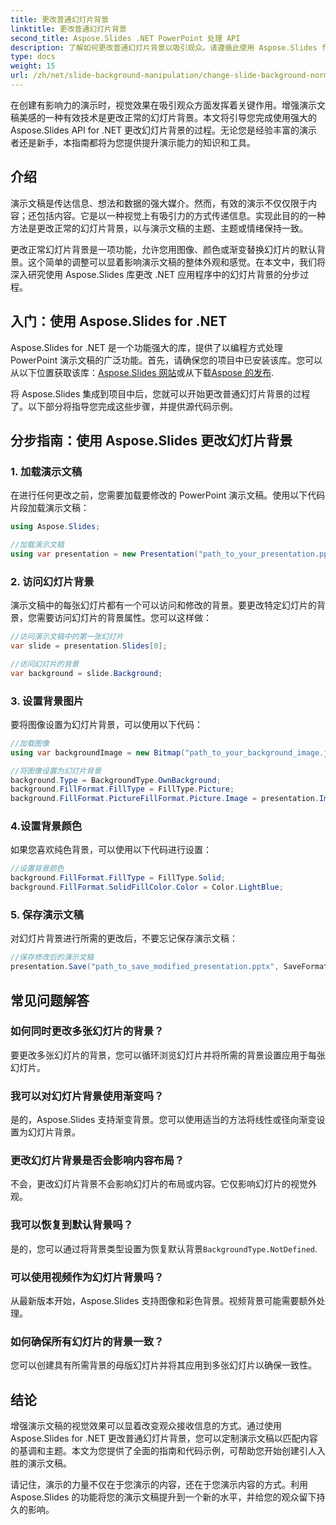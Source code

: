 ```yaml
---
title: 更改普通幻灯片背景
linktitle: 更改普通幻灯片背景
second_title: Aspose.Slides .NET PowerPoint 处理 API
description: 了解如何更改普通幻灯片背景以吸引观众。请遵循此使用 Aspose.Slides for .NET 的综合指南，其中包含分步说明和代码示例。
type: docs
weight: 15
url: /zh/net/slide-background-manipulation/change-slide-background-normal/
---
```


在创建有影响力的演示时，视觉效果在吸引观众方面发挥着关键作用。增强演示文稿美感的一种有效技术是更改正常的幻灯片背景。本文将引导您完成使用强大的 Aspose.Slides API for .NET 更改幻灯片背景的过程。无论您是经验丰富的演示者还是新手，本指南都将为您提供提升演示能力的知识和工具。

## 介绍

演示文稿是传达信息、想法和数据的强大媒介。然而，有效的演示不仅仅限于内容；还包括内容。它是以一种视觉上有吸引力的方式传递信息。实现此目的的一种方法是更改正常的幻灯片背景，以与演示文稿的主题、主题或情绪保持一致。

更改正常幻灯片背景是一项功能，允许您用图像、颜色或渐变替换幻灯片的默认背景。这个简单的调整可以显着影响演示文稿的整体外观和感觉。在本文中，我们将深入研究使用 Aspose.Slides 库更改 .NET 应用程序中的幻灯片背景的分步过程。

## 入门：使用 Aspose.Slides for .NET

 Aspose.Slides for .NET 是一个功能强大的库，提供了以编程方式处理 PowerPoint 演示文稿的广泛功能。首先，请确保您的项目中已安装该库。您可以从以下位置获取该库：[Aspose.Slides 网站](https://reference.aspose.com/slides/net/)或从下载[Aspose 的发布](https://releases.aspose.com/slides/net/).

将 Aspose.Slides 集成到项目中后，您就可以开始更改普通幻灯片背景的过程了。以下部分将指导您完成这些步骤，并提供源代码示例。

## 分步指南：使用 Aspose.Slides 更改幻灯片背景

### 1. 加载演示文稿

在进行任何更改之前，您需要加载要修改的 PowerPoint 演示文稿。使用以下代码片段加载演示文稿：

```csharp
using Aspose.Slides;

//加载演示文稿
using var presentation = new Presentation("path_to_your_presentation.pptx");
```

### 2. 访问幻灯片背景

演示文稿中的每张幻灯片都有一个可以访问和修改的背景。要更改特定幻灯片的背景，您需要访问幻灯片的背景属性。您可以这样做：

```csharp
//访问演示文稿中的第一张幻灯片
var slide = presentation.Slides[0];

//访问幻灯片的背景
var background = slide.Background;
```

### 3. 设置背景图片

要将图像设置为幻灯片背景，可以使用以下代码：

```csharp
//加载图像
using var backgroundImage = new Bitmap("path_to_your_background_image.jpg");

//将图像设置为幻灯片背景
background.Type = BackgroundType.OwnBackground;
background.FillFormat.FillType = FillType.Picture;
background.FillFormat.PictureFillFormat.Picture.Image = presentation.Images.AddImage(backgroundImage);
```

### 4.设置背景颜色

如果您喜欢纯色背景，可以使用以下代码进行设置：

```csharp
//设置背景颜色
background.FillFormat.FillType = FillType.Solid;
background.FillFormat.SolidFillColor.Color = Color.LightBlue;
```

### 5. 保存演示文稿

对幻灯片背景进行所需的更改后，不要忘记保存演示文稿：

```csharp
//保存修改后的演示文稿
presentation.Save("path_to_save_modified_presentation.pptx", SaveFormat.Pptx);
```

## 常见问题解答

### 如何同时更改多张幻灯片的背景？

要更改多张幻灯片的背景，您可以循环浏览幻灯片并将所需的背景设置应用于每张幻灯片。

### 我可以对幻灯片背景使用渐变吗？

是的，Aspose.Slides 支持渐变背景。您可以使用适当的方法将线性或径向渐变设置为幻灯片背景。

### 更改幻灯片背景是否会影响内容布局？

不会，更改幻灯片背景不会影响幻灯片的布局或内容。它仅影响幻灯片的视觉外观。

### 我可以恢复到默认背景吗？

是的，您可以通过将背景类型设置为恢复默认背景`BackgroundType.NotDefined`.

### 可以使用视频作为幻灯片背景吗？

从最新版本开始，Aspose.Slides 支持图像和彩色背景。视频背景可能需要额外处理。

### 如何确保所有幻灯片的背景一致？

您可以创建具有所需背景的母版幻灯片并将其应用到多张幻灯片以确保一致性。

## 结论

增强演示文稿的视觉效果可以显着改变观众接收信息的方式。通过使用 Aspose.Slides for .NET 更改普通幻灯片背景，您可以定制演示文稿以匹配内容的基调和主题。本文为您提供了全面的指南和代码示例，可帮助您开始创建引人入胜的演示文稿。

请记住，演示的力量不仅在于您演示的内容，还在于您演示内容的方式。利用 Aspose.Slides 的功能将您的演示文稿提升到一个新的水平，并给您的观众留下持久的影响。